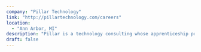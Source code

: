 ```yaml
---
company: "Pillar Technology"
link: "http://pillartechnology.com/careers"
location:
  - "Ann Arbor, MI"
description: "Pillar is a technology consulting whose apprenticeship program is designed to create high-performing consultants and leaders for Pillar."
draft: false
---
```

